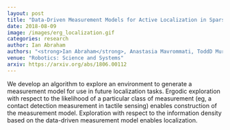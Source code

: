 ```yaml
---
layout: post
title: "Data-Driven Measurement Models for Active Localization in Sparse Environments"
date: 2018-08-09
image: /images/erg_localization.gif
categories: research
author: Ian Abraham
authors: "<strong>Ian Abraham</strong>, Anastasia Mavrommati, ToddD Murphey"
venue: "Robotics: Science and Systems"
arxiv: https://arxiv.org/abs/1806.00112
---
```


We develop an algorithm to explore an environment to generate a measurement model for use in future localization tasks.
Ergodic exploration with respect to the likelihood of a particular class of measurement (eg, a contact detection
measurement in tactile sensing) enables construction of the measurement model. Exploration with respect to the
information density based on the data-driven measurement model enables localization.
